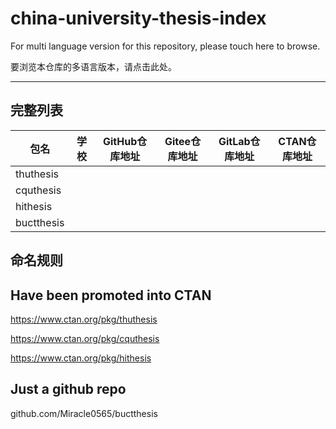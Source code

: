 # china-university-thesis-index

For multi language version for this repository, please touch here to browse.

要浏览本仓库的多语言版本，请点击此处。

---

## 完整列表

| 包名       | 学校 | GitHub仓库地址 | Gitee仓库地址 | GitLab仓库地址 | CTAN仓库地址 |
| ---------- | ---- | -------------- | ------------- | -------------- | ------------ |
| thuthesis  |      |                |               |                |              |
| cquthesis  |      |                |               |                |              |
| hithesis   |      |                |               |                |              |
| buctthesis |      |                |               |                |              |

## 命名规则

## Have been promoted into CTAN

https://www.ctan.org/pkg/thuthesis

https://www.ctan.org/pkg/cquthesis

https://www.ctan.org/pkg/hithesis

## Just a github repo

github.com/Miracle0565/buctthesis

